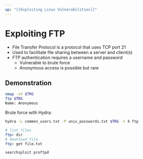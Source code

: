 ```yaml
---
up: "[[Exploiting Linux Vulnerabilities]]"
---
```


# Exploiting FTP

- File Transfer Protocol is a protocol that uses TCP port 21
- Used to facilitate file sharing between a server and client(s)
- FTP authentication requires a username and password
	- Vulnerable to brute force
	- Anonymous access is possible but rare

## Demonstration

```bash
nmap -sV $TRG
ftp $TRG
Name: Anonymous
```

Brute force with Hydra:

```bash
hydra -L common_users.txt -P unix_passwords.txt $TRG -t 4 ftp
```

```bash
# list files
ftp> dir
# download file
ftp> get file.txt
```

```
searchsploit proftpd
```
